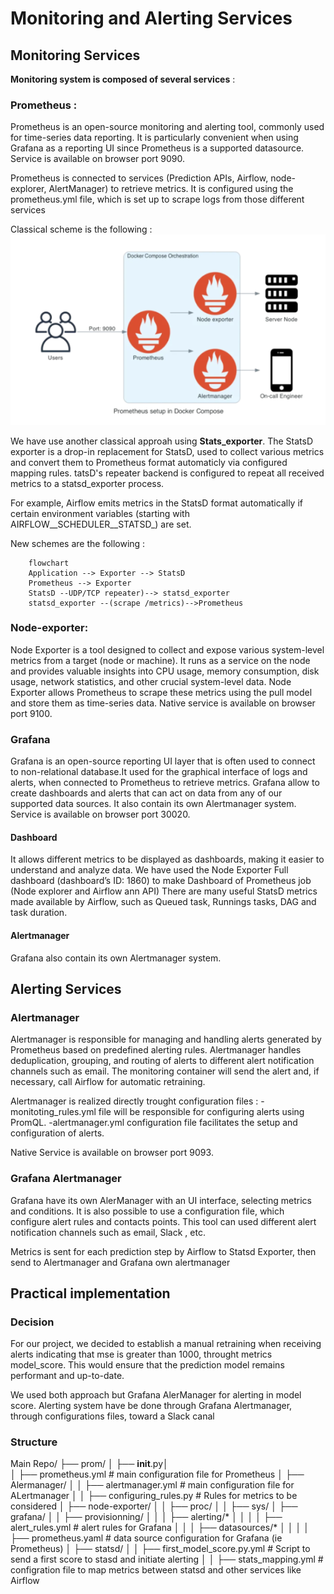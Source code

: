 # Monitoring and Alerting Services

## Monitoring Services

**Monitoring system is composed of several services** :

### Prometheus :

Prometheus is an open-source monitoring and alerting tool, commonly used for time-series data reporting. It is particularly convenient when using Grafana as a reporting UI since Prometheus is a supported datasource. Service is available on browser port 9090.

Prometheus is connected to services (Prediction APIs, Airflow, node-explorer, AlertManager) to retrieve metrics.
It is configured using the prometheus.yml file, which is set up to scrape logs from those different services

Classical scheme is the following :
![Schema classique du fonctionnement de Prometheus](images/prometheus.png)

We have use another classical approah using **Stats_exporter**. The StatsD exporter is a drop-in replacement for StatsD, used to collect various metrics and convert them to Prometheus format automaticly via configured mapping rules.
tatsD's repeater backend is configured to repeat all received metrics to a statsd_exporter process.

For example, Airflow emits metrics in the StatsD format automatically if certain environment variables (starting with AIRFLOW__SCHEDULER__STATSD_) are set.

New schemes are the following :

```mermaid
    flowchart
    Application --> Exporter --> StatsD
    Prometheus --> Exporter
    StatsD --UDP/TCP repeater)--> statsd_exporter
    statsd_exporter --(scrape /metrics)-->Prometheus
```

### Node-exporter:

Node Exporter is a tool designed to collect and expose various system-level metrics from a target (node or machine). 
It runs as a service on the node and provides valuable insights into CPU usage, memory consumption, disk usage, network statistics, and other crucial system-level data. 
Node Exporter allows Prometheus to scrape these metrics using the pull model and store them as time-series data. Native service is available on browser port 9100.

### Grafana

Grafana is an open-source reporting UI layer that is often used to connect to non-relational database.It used for the graphical interface of logs and alerts, when  connected to Prometheus to retrieve metrics.
Grafana allow to create dashboards and alerts that can act on data from any of our supported data sources.
It also contain its own Alertmanager system.
Service is available on browser port 30020.

#### Dashboard

It allows different metrics to be displayed as dashboards, making it easier to understand and analyze data.
We have used the Node Exporter Full dashboard (dashboard’s ID: 1860) to make Dashboard of Prometheus job (Node explorer and Airflow ann API)
There are many  useful StatsD metrics made available by Airflow, such as Queued task, Runnings tasks, DAG and task duration. 

#### Alertmanager

Grafana also contain its own Alertmanager system.

## Alerting Services

### Alertmanager

Alertmanager is responsible for managing and handling alerts generated by Prometheus based on predefined alerting rules. Alertmanager handles deduplication, grouping, and routing of alerts to different alert notification channels such as email.
The monitoring container will send the alert and, if necessary, call Airflow for automatic retraining.

Alertmanager is realized directly trought configuration files :
    -monitoting_rules.yml file will be responsible for configuring alerts using PromQL.
    -alertmanager.yml configuration file facilitates the setup and configuration of alerts.

Native Service is available on browser port 9093.

### Grafana Alertmanager

Grafana have its own AlerManager with an UI interface, selecting metrics and conditions. It is also possible to use a configuration file, which configure alert rules and contacts points.
This tool can used different alert notification channels such as email, Slack , etc.

Metrics is sent for each prediction step by Airflow to Statsd Exporter, then send to Alertmanager and Grafana own alertmanager


## Practical implementation

### Decision
For our project, we decided to establish a manual retraining when receiving alerts indicating that mse is greater than 1000, throught metrics model_score. This would ensure that the prediction model remains performant and up-to-date. 

We used both approach but Grafana AlerManager for alerting in model score.
Alerting system have be done through Grafana Alertmanager, through configurations files, toward a Slack canal

### Structure

Main Repo/
├── prom/
│   ├── __init__.py│   
│   ├── prometheus.yml  # main configuration file for Prometheus
│   ├── Alermanager/
│   │   ├── alertmanager.yml  # main configuration file for ALertmanager
│   │   ├── configuring_rules.py  # Rules for metrics to be considered
│   ├── node-exporter/
│   │   ├── proc/
│   │   ├── sys/
│   ├── grafana/
│   │   ├── provisionning/
│   │   │   ├── alerting/*
│   │   │   │   ├── alert_rules.yml  # alert rules for Grafana
│   │   │   ├── datasources/*
│   │   │   │   ├── prometheus.yaml  # data source configuration for Grafana (ie Prometheus)
│   ├── statsd/
│   │   ├── first_model_score.py.yml  # Script to send a first score to stasd and initiate alerting
│   │   ├── stats_mapping.yml  # configration file to map metrics between statsd and other services like Airflow


